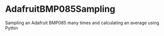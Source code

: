 # AdafruitBMP085Sampling
Sampling an Adafruit BMP085 many times and calculating an average using Pythin 
